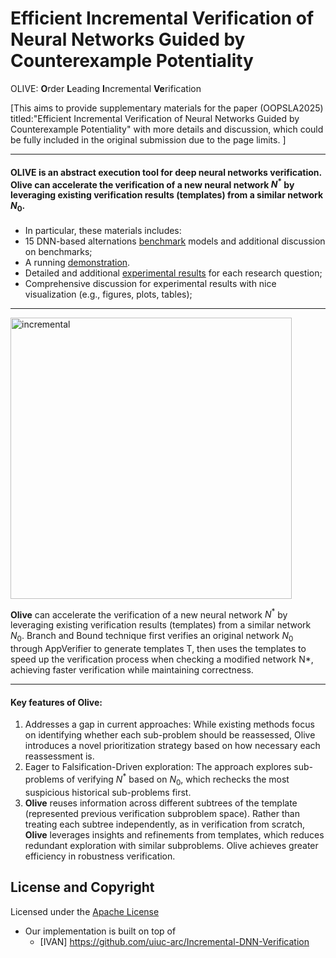 
# Efficient Incremental Verification of Neural Networks Guided by Counterexample Potentiality
OLIVE: **O**rder **L**eading **I**ncremental **Ve**rification 

[This aims to provide supplementary materials for the paper (OOPSLA2025) titled:"Efficient Incremental Verification of Neural Networks Guided by Counterexample Potentiality" with more details and discussion, which could be fully included in the original submission due to the page limits. ]



------


#### OLIVE is an abstract execution tool for deep neural networks verification. Olive can accelerate the verification of a new neural network $`N^*`$ by leveraging existing verification results (templates) from a similar network $`N_0`$. 



- In particular, these materials includes:
- 15 DNN-based alternations [benchmark](https://sites.google.com/view/olive-nnv/benchmarks) models and additional discussion on benchmarks;
- A running [demonstration](https://sites.google.com/view/olive-nnv/demo). 
- Detailed and additional [experimental results](https://sites.google.com/view/olive-nnv/experiments) for each research question;
- Comprehensive discussion for experimental results with nice visualization (e.g., figures, plots, tables);



-------

<img src="https://i.postimg.cc/m2kq66nM/IVAN4.png" alt="incremental" width="450"/>

**Olive** can accelerate the verification of a new neural network $`N^*`$ by leveraging existing verification results (templates) from a similar network $`N_0`$. Branch and Bound technique first verifies an original network $`N_0`$ through AppVerifier to generate templates T, then uses the templates to speed up the verification process when checking a modified network N*, achieving faster verification while maintaining correctness.

-------

#### Key features of Olive:
1. Addresses a gap in current approaches: While existing methods focus on identifying whether each sub-problem should be reassessed, Olive introduces a novel prioritization strategy based on how necessary each reassessment is.
2. Eager to Falsification-Driven exploration: The approach explores sub-problems of verifying $`N^*`$ based on $`N_0`$, which rechecks the most suspicious historical sub-problems first.
3. **Olive** reuses information across different subtrees of the template (represented previous verification subproblem space). Rather than treating each subtree independently, as in verification from scratch,  **Olive** leverages insights and refinements from templates, which reduces redundant exploration with similar subproblems. Olive achieves greater efficiency in robustness verification. 





## License and Copyright

Licensed under the [Apache License](https://www.apache.org/licenses/LICENSE-2.0)
- Our implementation is built on top of 
    - [IVAN] https://github.com/uiuc-arc/Incremental-DNN-Verification 
